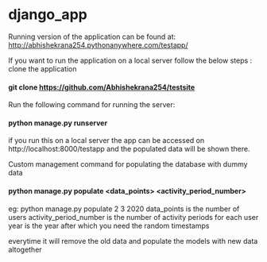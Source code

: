 # django_app

Running version of the application can be found at:
http://abhishekrana254.pythonanywhere.com/testapp/

If you want to run the application on a local server follow the below steps : 
clone the application 
#### git clone https://github.com/Abhishekrana254/testsite

Run the following command for running the server:
#### python manage.py runserver
if you run this on a local server the app can be accessed on http://localhost:8000/testapp
and the populated data will be shown there.

Custom management command for populating the database with dummy data
#### python manage.py populate <data_points> <activity_period_number> <year>
  eg: python manage.py populate 2 3 2020
data_points is the number of users 
activity_period_number is the number of activity periods for each user
year is the year after which you need the random timestamps

everytime it will remove the old data and populate the models with new data altogether 

